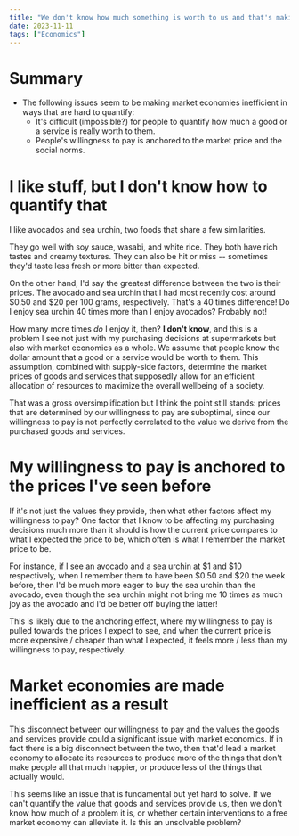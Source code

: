 ```yaml
---
title: "We don't know how much something is worth to us and that's making market economies inefficient"
date: 2023-11-11
tags: ["Economics"]
---
```

# Summary
- The following issues seem to be making market economies inefficient in ways that are hard to quantify:
    - It's difficult (impossible?) for people to quantify how much a good or a service is really worth to them.
    - People's willingness to pay is anchored to the market price and the social norms.

# I like stuff, but I don't know how to quantify that
I like avocados and sea urchin, two foods that share a few similarities.

They go well with soy sauce, wasabi, and white rice. They both have rich tastes and creamy textures. They can also be hit or miss -- sometimes they'd taste less fresh or more bitter than expected.

On the other hand, I'd say the greatest difference between the two is their prices. The avocado and sea urchin that I had most recently cost around $0.50 and $20 per 100 grams, respectively. That's a 40 times difference! Do I enjoy sea urchin 40 times more than I enjoy avocados? Probably not!

How many more times *do* I enjoy it, then? **I don't know**, and this is a problem I see not just with my purchasing decisions at supermarkets but also with market economics as a whole. We assume that people know the dollar amount that a good or a service would be worth to them. This assumption, combined with supply-side factors, determine the market prices of goods and services that supposedly allow for an efficient allocation of resources to maximize the overall wellbeing of a society.

That was a gross oversimplification but I think the point still stands: prices that are determined by our willingness to pay are suboptimal, since our willingness to pay is not perfectly correlated to the value we derive from the purchased goods and services.

# My willingness to pay is anchored to the prices I've seen before
If it's not just the values they provide, then what other factors affect my willingness to pay? One factor that I know to be affecting my purchasing decisions much more than it should is how the current price compares to what I expected the price to be, which often is what I remember the market price to be.

For instance, if I see an avocado and a sea urchin at $1 and $10 respectively, when I remember them to have been $0.50 and $20 the week before, then I'd be much more eager to buy the sea urchin than the avocado, even though the sea urchin might not bring me 10 times as much joy as the avocado and I'd be better off buying the latter!

This is likely due to the anchoring effect, where my willingness to pay is pulled towards the prices I expect to see, and when the current price is more expensive / cheaper than what I expected, it feels more / less than my willingness to pay, respectively.

# Market economies are made inefficient as a result
This disconnect between our willingness to pay and the values the goods and services provide could a significant issue with market economics. If in fact there is a big disconnect between the two, then that'd lead a market economy to allocate its resources to produce more of the things that don't make people all that much happier, or produce less of the things that actually would.

This seems like an issue that is fundamental but yet hard to solve. If we can't quantify the value that goods and services provide us, then we don't know how much of a problem it is, or whether certain interventions to a free market economy can alleviate it. Is this an unsolvable problem?
